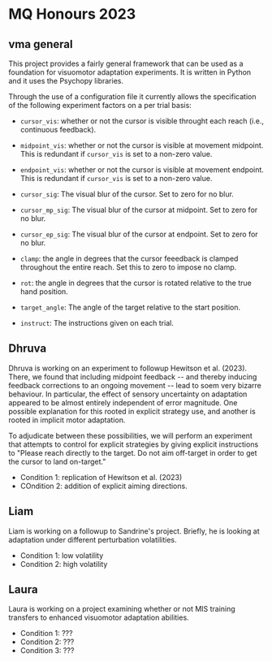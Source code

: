 # MQ Honours 2023

## vma general
This project provides a fairly general framework that can be used as a
foundation for visuomotor adaptation experiments. It is written in Python and it
uses the Psychopy libraries.

Through the use of a configuration file it currently allows the specification of
the following experiment factors on a per trial basis:

- `cursor_vis`: whether or not the cursor is visible throught each reach (i.e.,
  continuous feedback).

- `midpoint_vis`: whether or not the cursor is visible at movement midpoint.
  This is redundant if `cursor_vis` is set to a non-zero value.

- `endpoint_vis`: whether or not the cursor is visible at movement endpoint.
  This is redundant if `cursor_vis` is set to a non-zero value.

- `cursor_sig`: The visual blur of the cursor. Set to zero for no blur.

- `cursor_mp_sig`: The visual blur of the cursor at midpoint. Set to zero for no
  blur.

- `cursor_ep_sig`: The visual blur of the cursor at endpoint. Set to zero for no
  blur.

- `clamp`: the angle in degrees that the cursor feeedback is clamped throughout
  the entire reach. Set this to zero to impose no clamp.

- `rot`: the angle in degrees that the cursor is rotated relative to the true
  hand position.

- `target_angle`: The angle of the target relative to the start position.

- `instruct`: The instructions given on each trial.

## Dhruva
Dhruva is working on an experiment to followup Hewitson et al. (2023). There, we
found that including midpoint feedback -- and thereby inducing feedback
corrections to an ongoing movement -- lead to soem very bizarre behaviour. In
particular, the effect of sensory uncertainty on adaptation appeared to be
almost entirely independent of error magnitude. One possible explanation for
this rooted in explicit strategy use, and another is rooted in implicit motor
adaptation.

To adjudicate between these possibilities, we will perform an experiment that
attempts to control for explicit strategies by giving explicit instructions to
"Please reach directly to the target. Do not aim off-target in order to get the
cursor to land on-target."

- Condition 1: replication of Hewitson et al. (2023)
- COndition 2: addition of explicit aiming directions.

## Liam
Liam is working on a followup to Sandrine's project. Briefly, he is looking at
adaptation under different perturbation volatilities.

- Condition 1: low volatility
- Condition 2: high volatility

## Laura
Laura is working on a project examining whether or not MIS training transfers to
enhanced visuomotor adaptation abilities.

- Condition 1: ???
- Condition 2: ???
- Condition 3: ???
